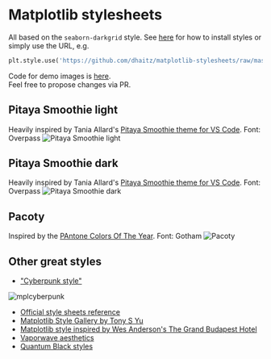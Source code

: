 # Matplotlib stylesheets

All based on the `seaborn-darkgrid` style. See [here](https://matplotlib.org/users/style_sheets.html) for how to install styles or simply use the URL, e.g. 

```python
plt.style.use('https://github.com/dhaitz/matplotlib-stylesheets/raw/master/pitayasmoothie_light.mplstyle')
```

Code for demo images is [here](https://matplotlib.org/gallery/style_sheets/style_sheets_reference.html).  
Feel free to propose changes via PR.

## Pitaya Smoothie light
Heavily inspired by Tania Allard's [Pitaya Smoothie theme for VS Code](https://github.com/trallard/pitaya_smoothie).
Font: Overpass
![Pitaya Smoothie light](https://github.com/dhaitz/matplotlib-stylesheets/raw/master/img/pitayasmoothie_light.png "Pitaya Smoothie light")

## Pitaya Smoothie dark
Heavily inspired by Tania Allard's [Pitaya Smoothie theme for VS Code](https://github.com/trallard/pitaya_smoothie).
Font: Overpass
![Pitaya Smoothie dark](https://github.com/dhaitz/matplotlib-stylesheets/raw/master/img/pitayasmoothie_dark.png "Pitaya Smoothie dark")

## Pacoty
Inspired by the [PAntone Colors Of The Year](https://en.wikipedia.org/wiki/Pantone#Color_of_the_Year).
Font: Gotham
![Pacoty](https://github.com/dhaitz/matplotlib-stylesheets/raw/master/img/pacoty.png "Pacoty")


## Other great styles
- ["Cyberpunk style"](https://github.com/dhaitz/mplcyberpunk)

![mplcyberpunk](https://raw.githubusercontent.com/dhaitz/mplcyberpunk/master/img/colormap.png "mplcyberpunk")

- [Official style sheets reference](https://matplotlib.org/gallery/style_sheets/style_sheets_reference.html)
- [Matplotlib Style Gallery by Tony S Yu](https://tonysyu.github.io/raw_content/matplotlib-style-gallery/gallery.html)
- [Matplotlib style inspired by Wes Anderson's The Grand Budapest Hotel](https://github.com/cako/mpl_grandbudapest)
- [Vaporwave aesthetics](https://github.com/dantaki/vapeplot)
- [Quantum Black styles](https://github.com/quantumblacklabs/qbstyles)
